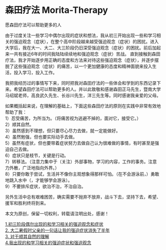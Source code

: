 # 森田疗法 Morita-Therapy
愿森田疗法可以帮助更多的人

由于过度关注一些学习中偶尔出现的症状和想法，我从初三开始出现一些和学习相关的强迫观念（症状），在整个高中阶段越来越受强迫观念（症状）的困扰。进入大学后，我在大一、大二、大三阶段仍旧深受强迫观念（症状）的困扰。前后加起来一共有接近6年的时间我陆陆续续地和强迫观念（症状）苦战。
直到接触到森田疗法，我才开始逐步用正确的态度和方法来对待这些强迫观念（症状），并逐步摆脱了这些强迫观念（症状）的痛苦，以一个更加健康的态度和精神面貌来投入生活，投入学习，投入工作。

我把我经历过的事情写下来，同时把我对森田疗法的一些体会和学到的东西记录下来。希望森田疗法可以帮助更多的人。并以此致敬和感谢森田正马先生，暨南大学马绍斌老师，高良武久先生、长谷川先生，洋三先生等。同时感谢我亲爱的父母。

如果概括起来说，在理解的基础上，下面这些森田疗法的原则在实践中非常有效地帮助了我：  
1）忍受痛苦，为所当为。（将痛苦视为逃避不掉的，面对它，接受它。）  
2）顺其自然。    
3）虽然感到不理想，但只要尽心尽力去做，就一定能做好。  
4）虽然勉强，但也要实际动手去做。  
5）虽然有症状，但也要带着症状努力去做自己认为很难做的事情，有时甚至是强迫自己去做。  
6）症状只是枝节，关键是行动。  
7）转移法。（注意力集中于（关注）外部事物，学习的内容，工作的事务。注意力外散，广泛地指向外界。）  
8）只要你敢于尝试，生活并不像你主观想象得那样可怕。（在不会游泳前，）勇敢地跳入水中（，才能够学会游泳）。  
9）不要排斥症状，欲治不治，不治自治。  

另外生活中总有艰难困苦，确实需要不抛弃不放弃，战斗下去，坚持下去，希望、援军和胜利终将到来。

本文为原创，保留一切权利，转载请注明出处，感谢！

[1.初三阶段偶尔出现的和学习相关的强迫观念和症状](https://github.com/mywaitandhope/Morita-Therapy/blob/main/%E5%88%9D%E4%B8%89%E9%98%B6%E6%AE%B5%E5%81%B6%E5%B0%94%E5%87%BA%E7%8E%B0%E7%9A%84%E5%92%8C%E5%AD%A6%E4%B9%A0%E7%9B%B8%E5%85%B3%E7%9A%84%E5%BC%BA%E8%BF%AB%E8%A7%82%E5%BF%B5%E5%92%8C%E7%97%87%E7%8A%B6)  
[2. 大二暑假时父亲的一句话让我的强迫症状消失了半年](https://github.com/mywaitandhope/Morita-Therapy/blob/main/%E5%A4%A7%E4%BA%8C%E6%9A%91%E5%81%87%E6%97%B6%E7%88%B6%E4%BA%B2%E7%9A%84%E4%B8%80%E5%8F%A5%E8%AF%9D%E8%AE%A9%E6%88%91%E7%9A%84%E5%BC%BA%E8%BF%AB%E7%97%87%E7%8A%B6%E6%B6%88%E5%A4%B1%E4%BA%86%E5%8D%8A%E5%B9%B4)  
[3. 对于顺其自然的理解](https://github.com/mywaitandhope/Morita-Therapy/blob/main/%E5%AF%B9%E4%BA%8E%E9%A1%BA%E5%85%B6%E8%87%AA%E7%84%B6%E7%9A%84%E7%90%86%E8%A7%A3)  
[4.我出现的和学习相关的强迫症状和强迫观念](https://github.com/mywaitandhope/Morita-Therapy/blob/main/%E6%88%91%E5%87%BA%E7%8E%B0%E7%9A%84%E5%92%8C%E5%AD%A6%E4%B9%A0%E7%9B%B8%E5%85%B3%E7%9A%84%E5%BC%BA%E8%BF%AB%E7%97%87%E7%8A%B6%E5%92%8C%E5%BC%BA%E8%BF%AB%E8%A7%82%E5%BF%B5)  
